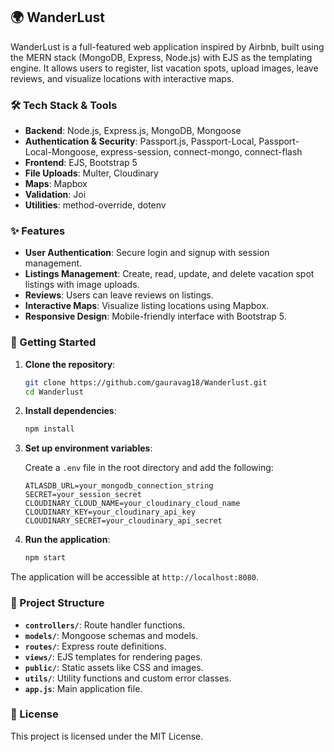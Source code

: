 
## 🌍 WanderLust

WanderLust is a full-featured web application inspired by Airbnb, built using the MERN stack (MongoDB, Express, Node.js) with EJS as the templating engine. It allows users to register, list vacation spots, upload images, leave reviews, and visualize locations with interactive maps.

### 🛠️ Tech Stack & Tools

* **Backend**: Node.js, Express.js, MongoDB, Mongoose
* **Authentication & Security**: Passport.js, Passport-Local, Passport-Local-Mongoose, express-session, connect-mongo, connect-flash
* **Frontend**: EJS, Bootstrap 5
* **File Uploads**: Multer, Cloudinary
* **Maps**: Mapbox
* **Validation**: Joi
* **Utilities**: method-override, dotenv

### ✨ Features

* **User Authentication**: Secure login and signup with session management.
* **Listings Management**: Create, read, update, and delete vacation spot listings with image uploads.
* **Reviews**: Users can leave reviews on listings.
* **Interactive Maps**: Visualize listing locations using Mapbox.
* **Responsive Design**: Mobile-friendly interface with Bootstrap 5.

### 🚀 Getting Started

1. **Clone the repository**:

   ```bash
   git clone https://github.com/gauravag18/Wanderlust.git
   cd Wanderlust
   ```



2. **Install dependencies**:

   ```bash
   npm install
   ```



3. **Set up environment variables**:

   Create a `.env` file in the root directory and add the following:

   ```env
   ATLASDB_URL=your_mongodb_connection_string
   SECRET=your_session_secret
   CLOUDINARY_CLOUD_NAME=your_cloudinary_cloud_name
   CLOUDINARY_KEY=your_cloudinary_api_key
   CLOUDINARY_SECRET=your_cloudinary_api_secret
   ```



4. **Run the application**:

   ```bash
   npm start
   ```



The application will be accessible at `http://localhost:8080`.

### 📁 Project Structure

* **`controllers/`**: Route handler functions.
* **`models/`**: Mongoose schemas and models.
* **`routes/`**: Express route definitions.
* **`views/`**: EJS templates for rendering pages.
* **`public/`**: Static assets like CSS and images.
* **`utils/`**: Utility functions and custom error classes.
* **`app.js`**: Main application file.

### 📄 License

This project is licensed under the MIT License.

